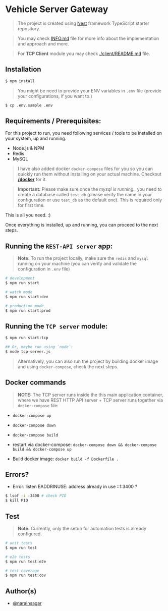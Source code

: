 # Vehicle Server Gateway

> The project is created using [Nest](https://github.com/nestjs/nest) framework TypeScript starter repository.


> You may check [INFO.md](./INFO.md) file for more info about the implementation and approach and more.


> For **TCP Client** module you may check [./client/README.md](./client/README.md) file.


## Installation

```bash
$ npm install
```

> You might be need to provide your ENV variables in `.env` file (provide your configurations, if you want to.)

```bash
$ cp .env.sample .env
```

## Requirements / Prerequisites:

For this project to run, you need following services / tools to be installed on your system, up and running.

- Node.js & NPM
- Redis
- MySQL

> I have also added docker `docker-compose` files for you so you can quickly run them without installing on your actual machine. Checkout [**/docker**](./docker/) for it.


> **Important:** Please make sure once the _mysql is running.._ you need to create a database called `test_db` (please verify the name in your configuration or use `test_db` as the default one). This is required only for first time.

This is all you need. :)

Once everything is installed, up and running, you can proceed to the next steps.

## Running the `REST-API server` app:

> **Note:** To run the project locally, make sure the `redis` and `mysql` running on your machine (you can verify and validate the configuration in `.env` file)

```bash
# development
$ npm run start

# watch mode
$ npm run start:dev

# production mode
$ npm run start:prod
```

## Running the `TCP server` module:

```bash
$ npm run start:tcp

## Or, maybe run using `node`:
$ node tcp-server.js
```

> Alternatively, you can also run the project by building docker image and using `docker-compose`, check the next steps.

## Docker commands

> **NOTE:** The TCP server runs inside the this main application container, where we have REST HTTP API server + TCP server runs together via `docker-compose` file:

- `docker-compose up`
- `docker-compose down`
- `docker-compose build`

- restart via docker-compose: `docker-compose down && docker-compose build && docker-compose up`

- Build docker image: `docker build -f Dockerfile .`

## Errors? 

- Error: listen EADDRINUSE: address already in use ::1:3400 ?

```bash
$ lsof -i :3400 # check PID
$ kill PID
```

## Test

> **Note:** Currently, only the setup for automation tests is already configured.

```bash
# unit tests
$ npm run test

# e2e tests
$ npm run test:e2e

# test coverage
$ npm run test:cov
```

## Author(s)

- [@narainsagar](https://github.com/narainsagar)
